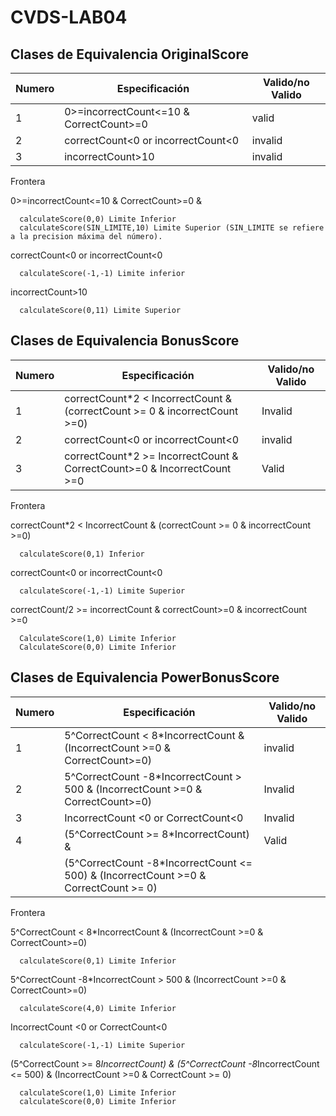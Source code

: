 ﻿# CVDS-LAB04   

## Clases de Equivalencia OriginalScore 

| Numero | Especificación                          | Valido/no Valido |
|--------|-----------------------------------------|------------------|
| 1      | 0>=incorrectCount<=10 & CorrectCount>=0 | valid            |
| 2      | correctCount<0 or incorrectCount<0      | invalid          |
| 3      | incorrectCount>10                       | invalid          |

Frontera

0>=incorrectCount<=10 & CorrectCount>=0 & 

      calculateScore(0,0) Limite Inferior
      calculateScore(SIN_LIMITE,10) Limite Superior (SIN_LIMITE se refiere a la precision máxima del número).
      
correctCount<0 or incorrectCount<0

      calculateScore(-1,-1) Limite inferior
      
incorrectCount>10  

      calculateScore(0,11) Limite Superior

     
## Clases de Equivalencia BonusScore

| Numero | Especificación                                                             | Valido/no Valido |
|--------|----------------------------------------------------------------------------|------------------|
| 1      | correctCount*2 < IncorrectCount & (correctCount >= 0 & incorrectCount >=0) | Invalid          |
| 2      | correctCount<0 or incorrectCount<0                                         | invalid          |
| 3      | correctCount*2 >= IncorrectCount & CorrectCount>=0 & IncorrectCount >=0    | Valid            |

Frontera

correctCount*2 < IncorrectCount & (correctCount >= 0 & incorrectCount >=0)

      calculateScore(0,1) Inferior


correctCount<0 or incorrectCount<0

      calculateScore(-1,-1) Limite Superior

correctCount/2 >= incorrectCount & correctCount>=0 & incorrectCount >=0

      CalculateScore(1,0) Limite Inferior
      CalculateScore(0,0) Limite Inferior


## Clases de Equivalencia PowerBonusScore

| Numero | Especificación                                                                       | Valido/no Valido |
|--------|--------------------------------------------------------------------------------------|------------------|
| 1      | 5^CorrectCount < 8*IncorrectCount & (IncorrectCount >=0 & CorrectCount>=0)           | invalid          |
| 2      | 5^CorrectCount -8*IncorrectCount > 500 & (IncorrectCount >=0 & CorrectCount>=0)      | Invalid          |
| 3      | IncorrectCount <0 or CorrectCount<0                                                  | Invalid          |
| 4      | (5^CorrectCount >= 8*IncorrectCount) &                                               | Valid            |
|        | (5^CorrectCount -8*IncorrectCount <= 500) & (IncorrectCount >=0 & CorrectCount >= 0) |                  |

Frontera

5^CorrectCount < 8*IncorrectCount & (IncorrectCount >=0 & CorrectCount>=0)
      
      calculateScore(0,1) Limite Inferior
       
5^CorrectCount -8*IncorrectCount > 500 & (IncorrectCount >=0 & CorrectCount>=0)

      calculateScore(4,0) Limite Inferior
           
IncorrectCount <0 or CorrectCount<0

      calculateScore(-1,-1) Limite Superior


(5^CorrectCount >= 8*IncorrectCount) & (5^CorrectCount -8*IncorrectCount <= 500) 
& (IncorrectCount >=0 & CorrectCount >= 0)

      calculateScore(1,0) Limite Inferior
      calculateScore(0,0) Limite Inferior
    
